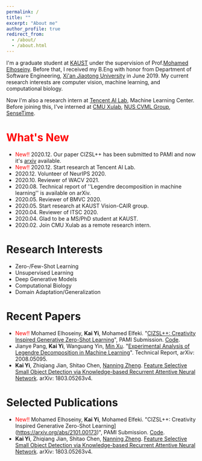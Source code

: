 ```yaml
---
permalink: /
title: ""
excerpt: "About me"
author_profile: true
redirect_from: 
  - /about/
  - /about.html
---
```


I'm a graduate student at [KAUST](https://www.kaust.edu.sa/en) under the supervision of Prof.[Mohamed Elhoseiny](http://www.mohamed-elhoseiny.com/home). Before that, I received my B.Eng with honor from Department of Software Engineering, [Xi'an Jiaotong University](http://en.xjtu.edu.cn/) in June 2019. My current research interests are computer vision, machine learning, and computational biology.

Now I'm also a research intern at [Tencent AI Lab](https://ai.tencent.com/ailab/en/index), Machine Learning Center. Before joining this, I've interned at [CMU Xulab](https://xulabs.github.io/), [NUS CVML Group](https://sites.google.com/comp.nus.edu.sg/cvml/about-us?authuser=0), [SenseTime](https://www.sensetime.com/en). 

<span style="color:red">What's New</span>
======
* <span style="color:red">New!!</span> 2020.12. Our paper CIZSL++ has been submitted to PAMI and now it's [arxiv](https://arxiv.org/abs/2101.00173) available. 
* <span style="color:red">New!!</span> 2020.12. Start research at Tencent AI Lab.
* 2020.12. Volunteer of NeurIPS 2020. 
* 2020.10. Reviewer of WACV 2021.
* 2020.08. Technical report of ''Legendre decomposition in machine learning'' is available on arXiv.
* 2020.05. Reviewer of BMVC 2020.
* 2020.05. Start research at KAUST Vision-CAIR group.
* 2020.04. Reviewer of ITSC 2020.
* 2020.04. Glad to be a MS/PhD student at KAUST.
* 2020.02. Join CMU Xulab as a remote research intern.

Research Interests
======
* Zero-/Few-Shot Learning
* Unsupervised Learning
* Deep Generative Models
* Computational Biology
* Domain Adaptation/Generalization

Recent Papers
======
* <span style="color:red">New!!</span>  Mohamed Elhoseiny, **Kai Yi**,  Mohamed Elfeki. "[CIZSL++: Creativity Inspired Generative Zero-Shot Learning](https://arxiv.org/abs/2101.00173)", PAMI Submission. [Code](https://github.com/Elhoseiny-VisionCAIR-Lab/CIZSL.v2).
* Jianye Pang, **Kai Yi**, Wanguang Yin, [Min Xu](https://xulabs.github.io/#aboutxu). "[Experimental Analysis of Legendre Decomposition in Machine Learning](https://arxiv.org/abs/2008.05095)". Technical Report, arXiv: 2008.05095.
* **Kai Yi**, Zhiqiang Jian, Shitao Chen, [Nanning Zheng](http://www.aiar.xjtu.edu.cn/info/1015/1071.htm). [Feature Selective Small Object Detection via Knowledge-based Recurrent Attentive Neural Network](https://arxiv.org/abs/1803.05263v4). arXiv: 1803.05263v4.

Selected Publications
======
* <span style="color:red">New!!</span>  Mohamed Elhoseiny, **Kai Yi**,  Mohamed Elfeki. "CIZSL++: Creativity Inspired Generative Zero-Shot Learning](https://arxiv.org/abs/2101.00173)", PAMI Submission. [Code](https://github.com/Elhoseiny-VisionCAIR-Lab/CIZSL.v2).
* **Kai Yi**, Zhiqiang Jian, Shitao Chen, [Nanning Zheng](http://www.aiar.xjtu.edu.cn/info/1015/1071.htm). [Feature Selective Small Object Detection via Knowledge-based Recurrent Attentive Neural Network](https://arxiv.org/abs/1803.05263v4). arXiv: 1803.05263v4.

